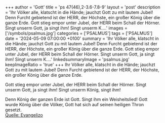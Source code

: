 +++
author = 'Gott'
title = 'ps 47(46),2-3.6-7.8-9'
layout = 'post'
description = 'Ihr Völker alle, klatscht in die Hände;  jauchzt Gott zu mit lautem Jubel! Denn Furcht gebietend ist der HERR, der Höchste,  ein großer König über die ganze Erde.  Gott stieg empor unter Jubel,  der HERR beim Schall der Hörner. Singt unserm Gott, ja singt ihm!  Singt unserm K....'
images = ['/symbols/psalmus.jpg']
categories = ['PSALMUS']
tags = ['PSALMUS']
date = '2024-05-09 07:00:00 +0100'
summary = 'Ihr Völker alle, klatscht in die Hände;  jauchzt Gott zu mit lautem Jubel! Denn Furcht gebietend ist der HERR, der Höchste,  ein großer König über die ganze Erde.  Gott stieg empor unter Jubel,  der HERR beim Schall der Hörner. Singt unserm Gott, ja singt ihm!  Singt unserm K....'
linkedsummaryImage = 'psalmus.jpg'
keepImageRatio = 'true'
+++
Ihr Völker alle, klatscht in die Hände; 
jauchzt Gott zu mit lautem Jubel!
Denn Furcht gebietend ist der HERR, der Höchste, 
ein großer König über die ganze Erde.

Gott stieg empor unter Jubel, 
der HERR beim Schall der Hörner.
Singt unserm Gott, ja singt ihm! 
Singt unserm König, singt ihm!

Denn König der ganzen Erde ist Gott.<!--more--> 
Singt ihm ein Weisheitslied!
Gott wurde König über die Völker, 
Gott hat sich auf seinen heiligen Thron gesetzt.<br> [Quelle: Evangelizo](https://evangeliumtagfuertag.org/DE/gospel)